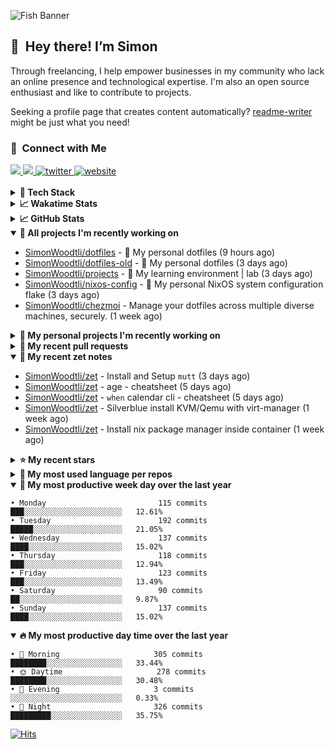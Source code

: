 ![Fish Banner](assets/fish.webp)

## 👋 &nbsp;Hey there! I’m Simon

Through freelancing, I help empower businesses in my community who lack
an online presence and technological expertise. I'm also an open source
enthusiast and like to contribute to projects.

Seeking a profile page that creates content automatically?
[readme-writer] might be just what you need!

### 🤝 &nbsp;Connect with Me

<div align="left">
<a href="https://linkedin.com/in/simonwoodtli" target="_blank">
<img src="https://img.shields.io/badge/linkedin-1E77B5?style=for-the-badge&logo=linkedin&logoColor=white alt=linkedin" />
</a>
<a href="https://github.com/simonwoodtli" target="_blank">
<img src="https://img.shields.io/badge/github-24292E?style=for-the-badge&logo=github&logoColor=white alt=github" />
</a>
<a href="https://twitter.com/simonwoodtlidev" target="_blank">
<img src="https://img.shields.io/badge/twitter-26a7de?style=for-the-badge&logo=twitter&logoColor=white" alt="twitter"/>
</a>
<a href="https://simonwoodtli.com" target="_blank">
<img src="https://img.shields.io/badge/website-E2925F?style=for-the-badge&logo=google-chrome&logoColor=white" alt="website"/>
</a>
</div>
<br/>


<details>
  <summary><b>🧰 Tech Stack</b></summary>
  <div align="center">

  ![JavaScript](https://img.shields.io/badge/-JavaScript-333333?style=flat&logo=javascript)&nbsp;
  ![HTML](https://img.shields.io/badge/-HTML-333333?style=flat&logo=HTML5)&nbsp;
  ![CSS](https://img.shields.io/badge/-CSS-333333?style=flat&logo=CSS3&logoColor=1572B6)&nbsp;
  ![Shell](https://img.shields.io/badge/-Bash-333333?style=flat&logo=shell)&nbsp;
  ![Python](https://img.shields.io/badge/-Python-333333?style=flat&logo=python)&nbsp;
  ![Go](https://img.shields.io/badge/-Go-333333?style=flat&logo=go)&nbsp;
  ![PostgreSQL](https://img.shields.io/badge/-PostgreSQL-333333?style=flat&logo=postgresql)&nbsp;
  ![MongoDB](https://img.shields.io/badge/-MongoDB-333333?style=flat&logo=mongodb)
  ![Node.js](https://img.shields.io/badge/-Node.js-333333?style=flat&logo=node.js)&nbsp;
  ![Bootstrap](https://img.shields.io/badge/-Bootstrap-333333?style=flat&logo=bootstrap&logoColor=563D7C)&nbsp;
  ![Git](https://img.shields.io/badge/-Git-333333?style=flat&logo=git)&nbsp;
  ![GitHub Actions](https://img.shields.io/badge/-GitHub%20Actions-333333?style=flat&logo=github)&nbsp;
  ![Docker](https://img.shields.io/badge/-Docker-333333?style=flat&logo=docker)&nbsp;
  ![Markdown](https://img.shields.io/badge/-Markdown-333333?style=flat&logo=markdown)&nbsp;
  ![Vim](https://img.shields.io/badge/-Vim-333333?style=flat&logo=vim)&nbsp;
  ![Linux](https://img.shields.io/badge/-Linux-333333?style=flat&logo=linux)&nbsp;
  </div>
</details>

<details>
  <summary><b>📈 Wakatime Stats</b></summary>
  <p align="center"><a href="https://wakatime.com/@SimonWoodtli">
  <img align="center" width="400" height="300" src="https://wakatime.com/share/@SimonWoodtli/7761bcef-e104-47d9-912a-dfd6bf08868b.svg" />
  </a>
  <a href="https://wakatime.com/@SimonWoodtli">
  <img align="center" width="400" height="300" src="https://wakatime.com/share/@SimonWoodtli/341953df-6a40-47b7-8220-ace4eabe0a17.svg" />
  </a></p>

  <h4><b>💬 I've been working with the following languages over the last 7 days</b></h4>

```
• Cheetah                        11 hrs 7 mins                  █████████░░░░░░░░░░░░░░░░   34.66%
• Markdown                       5 hrs 59 mins                  █████░░░░░░░░░░░░░░░░░░░░   18.65%
• sh                             5 hrs 54 mins                  █████░░░░░░░░░░░░░░░░░░░░   18.42%
• Bash                           2 hrs 50 mins                  ██░░░░░░░░░░░░░░░░░░░░░░░   8.86%
• YAML                           2 hrs 5 mins                   ██░░░░░░░░░░░░░░░░░░░░░░░   6.52%
• Other                          55 mins                        █░░░░░░░░░░░░░░░░░░░░░░░░   2.88%
• Vim Script                     22 mins                        ░░░░░░░░░░░░░░░░░░░░░░░░░   1.16%
• calendar                       21 mins                        ░░░░░░░░░░░░░░░░░░░░░░░░░   1.12%
• gitconfig                      21 mins                        ░░░░░░░░░░░░░░░░░░░░░░░░░   1.11%
• conf                           20 mins                        ░░░░░░░░░░░░░░░░░░░░░░░░░   1.07%
• JSON                           15 mins                        ░░░░░░░░░░░░░░░░░░░░░░░░░   0.79%
• Perl                           14 mins                        ░░░░░░░░░░░░░░░░░░░░░░░░░   0.73%
• tmux                           13 mins                        ░░░░░░░░░░░░░░░░░░░░░░░░░   0.69%
• Nix                            12 mins                        ░░░░░░░░░░░░░░░░░░░░░░░░░   0.66%
• neomuttrc                      11 mins                        ░░░░░░░░░░░░░░░░░░░░░░░░░   0.61%
• dosini                         8 mins                         ░░░░░░░░░░░░░░░░░░░░░░░░░   0.46%
• INI                            6 mins                         ░░░░░░░░░░░░░░░░░░░░░░░░░   0.34%
• gitignore                      5 mins                         ░░░░░░░░░░░░░░░░░░░░░░░░░   0.31%
• Python                         4 mins                         ░░░░░░░░░░░░░░░░░░░░░░░░░   0.25%
• sshconfig                      4 mins                         ░░░░░░░░░░░░░░░░░░░░░░░░░   0.24%
• log                            2 mins                         ░░░░░░░░░░░░░░░░░░░░░░░░░   0.15%
• JavaScript                     2 mins                         ░░░░░░░░░░░░░░░░░░░░░░░░░   0.11%
• CSS                            1 min                          ░░░░░░░░░░░░░░░░░░░░░░░░░   0.09%
• mailcap                        1 min                          ░░░░░░░░░░░░░░░░░░░░░░░░░   0.06%
• Text                           1 min                          ░░░░░░░░░░░░░░░░░░░░░░░░░   0.06%
```

  <h4>👷 I've been working on the following projects over the last 7 days</h4>

```
• dotfiles                       11 hrs 18 mins                 █████████░░░░░░░░░░░░░░░░   35.26%
• chezmoi                        7 hrs                          █████░░░░░░░░░░░░░░░░░░░░   21.87%
• Unknown Project                4 hrs 58 mins                  ████░░░░░░░░░░░░░░░░░░░░░   15.53%
• zet                            3 hrs 58 mins                  ███░░░░░░░░░░░░░░░░░░░░░░   12.4%
• Private                        2 hrs 24 mins                  ██░░░░░░░░░░░░░░░░░░░░░░░   7.51%
• dotfiles-old                   1 hr 11 mins                   █░░░░░░░░░░░░░░░░░░░░░░░░   3.71%
• projects                       47 mins                        █░░░░░░░░░░░░░░░░░░░░░░░░   2.47%
• nixos-config                   15 mins                        ░░░░░░░░░░░░░░░░░░░░░░░░░   0.79%
• foo                            7 mins                         ░░░░░░░░░░░░░░░░░░░░░░░░░   0.38%
• readme-writer                  1 min                          ░░░░░░░░░░░░░░░░░░░░░░░░░   0.07%
```

  <h4><b>🛠️ I've been working with the following editors over the last 7 days</b></h4>

```
• Vim                            32 hrs 4 mins                  █████████████████████████   100%
```

  <h4><b>💻 I've been working with the following operating systems over the last 7 days</b></h4>

```
• Linux                          32 hrs 4 mins                  █████████████████████████   100%
```

</details>

<details>
  <summary><b>📈 GitHub Stats</b></summary>
  <div align="center"><a href="https://github.com/anuraghazra/github-readme-stats"><img
  src="https://github-readme-stats.vercel.app/api?username=simonwoodtli&show_icons=true&locale=en&theme=gruvbox"
  align="center" width="40%" height="20%"/></a>
  <a href="https://github-readme-streak-stats.herokuapp.com/"><img src="https://github-readme-streak-stats.herokuapp.com/?user=simonwoodtli&theme=gruvbox"
  align="center" width="40%" height="20%"/></a>
  </div>
</details>

<details open="">
  <summary><b>👷 All projects I'm recently working on</b></summary>

* [SimonWoodtli/dotfiles](https://github.com/SimonWoodtli/dotfiles) - 🏡 My personal dotfiles (9 hours ago)
* [SimonWoodtli/dotfiles-old](https://github.com/SimonWoodtli/dotfiles-old) - 🏡 My personal dotfiles (3 days ago)
* [SimonWoodtli/projects](https://github.com/SimonWoodtli/projects) - 🌳 My learning environment | lab (3 days ago)
* [SimonWoodtli/nixos-config](https://github.com/SimonWoodtli/nixos-config) - 🏡 My personal NixOS system configuration flake (3 days ago)
* [SimonWoodtli/chezmoi](https://github.com/SimonWoodtli/chezmoi) - Manage your dotfiles across multiple diverse machines, securely. (1 week ago)

</details>
<details>
  <summary><b>🌱 My personal projects I'm recently working on</b></summary>

* [SimonWoodtli/dotfiles](https://github.com/SimonWoodtli/dotfiles) - 🏡 My personal dotfiles (9 hours ago)
* [SimonWoodtli/dotfiles-old](https://github.com/SimonWoodtli/dotfiles-old) - 🏡 My personal dotfiles (3 days ago)
* [SimonWoodtli/projects](https://github.com/SimonWoodtli/projects) - 🌳 My learning environment | lab (3 days ago)
* [SimonWoodtli/nixos-config](https://github.com/SimonWoodtli/nixos-config) - 🏡 My personal NixOS system configuration flake (3 days ago)
* [SimonWoodtli/chezmoi](https://github.com/SimonWoodtli/chezmoi) - Manage your dotfiles across multiple diverse machines, securely. (1 week ago)

</details>
<details>
  <summary><b>🔨 My recent pull requests</b></summary>

* [feat: add wireguard-generate-keys script](https://github.com/SimonWoodtli/dotfiles-old/pull/14) on [SimonWoodtli/dotfiles-old](https://github.com/SimonWoodtli/dotfiles-old) (6 months ago)
* [feat: add video-to-gif script](https://github.com/SimonWoodtli/dotfiles-old/pull/13) on [SimonWoodtli/dotfiles-old](https://github.com/SimonWoodtli/dotfiles-old) (6 months ago)
* [feat: add spoof-mac-linux script](https://github.com/SimonWoodtli/dotfiles-old/pull/12) on [SimonWoodtli/dotfiles-old](https://github.com/SimonWoodtli/dotfiles-old) (6 months ago)
* [feat: add sp-tmux script](https://github.com/SimonWoodtli/dotfiles-old/pull/11) on [SimonWoodtli/dotfiles-old](https://github.com/SimonWoodtli/dotfiles-old) (6 months ago)
* [feat: add sp script](https://github.com/SimonWoodtli/dotfiles-old/pull/10) on [SimonWoodtli/dotfiles-old](https://github.com/SimonWoodtli/dotfiles-old) (6 months ago)

</details>
<details open="">
  <summary><b>📝 My recent zet notes</b></summary>

* [SimonWoodtli/zet](https://github.com/SimonWoodtli/zet/tree/922c07ce713a428d56ac4af1b8c8572533e26066/20230317140539) - Install and Setup `mutt` (3 days ago)
* [SimonWoodtli/zet](https://github.com/SimonWoodtli/zet/tree/322a3fb47e64015a1a697c6d21b3cdecf50d3f05/20230315195114) - age - cheatsheet (5 days ago)
* [SimonWoodtli/zet](https://github.com/SimonWoodtli/zet/tree/0ec4f91235d41f624f80b323fff7cd40397c597f/20230315153248) - `when` calendar cli - cheatsheet (5 days ago)
* [SimonWoodtli/zet](https://github.com/SimonWoodtli/zet/tree/010b4685fc8ab4d656f91decb0e76e5f01ff6cfb/20230309195404) - Silverblue install KVM/Qemu with virt-manager (1 week ago)
* [SimonWoodtli/zet](https://github.com/SimonWoodtli/zet/tree/838e837b1d7741f388c1928cbcd8d8a635fd3a17/20230309230811) - Install nix package manager inside container (1 week ago)

</details>
<details>
  <summary><b>⭐ My recent stars</b></summary>

* [mozilla/sops](https://github.com/mozilla/sops) - Simple and flexible tool for managing secrets (2 days ago)
* [casey/just](https://github.com/casey/just) - 🤖 Just a command runner (1 week ago)
* [ublue-os/main](https://github.com/ublue-os/main) - An OCI base image of Fedora with batteries included (1 week ago)
* [ublue-os/boxkit](https://github.com/ublue-os/boxkit) - A blingier starting image for Toolbx and Distrobox. (1 week ago)
* [twpayne/chezmoi](https://github.com/twpayne/chezmoi) - Manage your dotfiles across multiple diverse machines, securely. (1 week ago)

</details>
<details>
  <summary><b>💬 My most used language per repos</b></summary>

```
• Shell                          7 repos                        █████████████░░░░░░░░░░░░   53.85%
• JavaScript                     1 repo                         ██░░░░░░░░░░░░░░░░░░░░░░░   7.69%
• CSS                            3 repos                        ██████░░░░░░░░░░░░░░░░░░░   23.08%
• Nix                            1 repo                         ██░░░░░░░░░░░░░░░░░░░░░░░   7.69%
• HTML                           1 repo                         ██░░░░░░░░░░░░░░░░░░░░░░░   7.69%
```

</details>
<details open="">
  <summary><b>📆 My most productive week day over the last year</b></summary>

```
• Monday                         115 commits                    ███░░░░░░░░░░░░░░░░░░░░░░   12.61%
• Tuesday                        192 commits                    █████░░░░░░░░░░░░░░░░░░░░   21.05%
• Wednesday                      137 commits                    ████░░░░░░░░░░░░░░░░░░░░░   15.02%
• Thursday                       118 commits                    ███░░░░░░░░░░░░░░░░░░░░░░   12.94%
• Friday                         123 commits                    ███░░░░░░░░░░░░░░░░░░░░░░   13.49%
• Saturday                       90 commits                     ██░░░░░░░░░░░░░░░░░░░░░░░   9.87%
• Sunday                         137 commits                    ████░░░░░░░░░░░░░░░░░░░░░   15.02%
```

</details>
<details open="">
  <summary><b>🔥 My most productive day time over the last year</b></summary>

```
• 🌅 Morning                     305 commits                    ████████░░░░░░░░░░░░░░░░░   33.44%
• 🌞 Daytime                     278 commits                    ████████░░░░░░░░░░░░░░░░░   30.48%
• 🌇 Evening                     3 commits                      ░░░░░░░░░░░░░░░░░░░░░░░░░   0.33%
• 🌃 Night                       326 commits                    █████████░░░░░░░░░░░░░░░░   35.75%
```

</details>

[![Hits](https://hits.seeyoufarm.com/api/count/incr/badge.svg?url=https%3A%2F%2Fgithub.com%2Fsimonwoodtli&count_bg=%23689D6A&title_bg=%23282828&icon=&icon_color=%23E7E7E7&title=views+%28today+%2F+total%29&edge_flat=false)](https://hits.seeyoufarm.com)

[readme-writer]: <https://github.com/SimonWoodtli/readme-writer>
